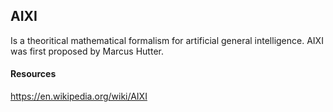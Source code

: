 ## AIXI
Is a theoritical mathematical formalism for artificial general intelligence. AIXI was first proposed by Marcus Hutter. 


#### Resources
https://en.wikipedia.org/wiki/AIXI